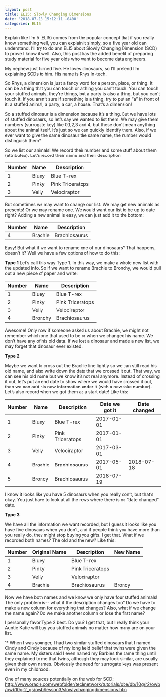 ```yaml
---
layout: post
title: ELI5: Slowly Changing Dimensions
date: '2018-07-18 15:12:11 -0400'
categories: ELI5
---
```


Explain like I’m 5 (ELI5) comes from the popular concept that if you really know something well, you can explain it simply, so a five year old can understand. I’ll try to do ann ELI5 about Slowly Changing Dimension (SCD) to prove I know it well. Also, this post has the added benefit of preparing study material for five year olds who want to become data engineers. 

My nephew just turned five. He loves dinosaurs, so I’ll pretend I’m explaining SCDs to him. His name is Rhys In-tech.

So Rhys, a dimension is just a fancy word for a person, place, or thing. It can be a thing that you can touch or a thing you can’t touch. You can touch your stuffed animals, they’re things, but a party is also a thing, but you can’t touch it. If you aren’t sure if something is a thing, try to put an “a” in front of it: a stuffed animal, a party, a car, a house. That’s a dimension!

So a stuffed dinosaur is a dimension because it’s a thing. But we have lots of stuffed dinosaurs, so let’s say we wanted to list them. We may give them numbers (surrogate key) like 0,1,2,3 and 4, but these don’t mean anything about the animal itself. It’s just so we can quickly identify them. Also, if we ever want to give the same dinosaur the same name, the number would distinguish them*.

So we list our animals! We record their number and some stuff about them (attributes). Let’s record their name and their description

| Number | Name | Description          |
| ----------- | -------- | ---------------------- |
| 1            | Bluey  | Blue T-rex           |
| 2            | Pinky  | Pink Triceratops  |
| 3            | Velly   | Velociraptor         |

But sometimes we may want to change our list. We may get new animals as presents! Or we may rename one. We would want our list to be up to date right? 
Adding a new animal is easy, we can just add it to the bottom:


| Number | Name    | Description         |
| ----------- | --------    | ---------------------- |
| 4            | Brachie | Brachiosaurus      |

Easy! But what if we want to rename one of our dinosaurs? That happens, doesn’t it? Well we have a few options of how to do this:

**Type 1**
Let’s call this way Type 1. In this way, we make a whole new list with the updated info. So if we want to rename Brachie to Bronchy, we would pull out a new piece of paper and write:

| Number | Name | Description          |
| ----------- | -------- | ---------------------- |
| 1            | Bluey  | Blue T-rex           |
| 2            | Pinky  | Pink Triceratops  |
| 3            | Velly   | Velociraptor         |
| 4            | Bronchy | Brachiosaurus      |

Awesome! Only now if someone asked us about Brachie, we might not remember which one that used to be or when we changed his name. We don’t have any of his old data. If we lost a dinosaur and made a new list, we may forget that dinosaur ever existed.

**Type 2**

Maybe we want to cross out the Brachie line lightly so we can still read his old name, and also write down the date that we crossed it out. That way, we can see his old name but we know it’s not real anymore.
Instead of crossing it out, let’s put an end date to show where we would have crossed it out, then we can add his new information under it (with a new fake number). Let’s also record when we got them as a start date! 
Like this:

| Number | Name | Description          | Date we got it | Date changed
| ----------- | -------- | ---------------------- | ------------------- | ------------------
| 1            | Bluey  | Blue T-rex           | 2017-01-01     |
| 2            | Pinky  | Pink Triceratops  | 2017-01-01     |
| 3            | Velly   | Velociraptor         | 2017-03-01     |
| 4            | Brachie | Brachiosaurus   | 2017-05-01     | 2018-07-18
| 5            | Broncy |  Brachiosaurus    | 2018-07-19      |

I know it looks like you have 5 dinosaurs when you really don’t, but that’s okay. You just have to look at all the rows where there is no “date changed” date.

**Type 3**

We have all the information we want recorded, but I guess it looks like you have five dinosaurs when you don’t, and if people think you have more than you really do, they might stop buying you gifts. I get that. 
What if we recorded both names? The old and the new? Like this:


| Number | Original Name | Description   | New Name 
| ----------- | -------- | ---------------------- | ------------------- 
| 1            | Bluey  | Blue T-rex           | 
| 2            | Pinky  | Pink Triceratops  |     |
| 3            | Velly   | Velociraptor         |      |
| 4            | Brachie | Brachiosaurus   | Broncy    | 

Now we have both names and we know we only have four stuffed animals! The only problem is-- what if the description changes too? Do we have to make a new column for everything that changes? Also, what if we change the name again? Do we make another column or lose the first name?

I personally favor Type 2 best. Do you? I get that, but I really think your Auntie Katie will buy you stuffed animals no matter how many are on your list.


'* When I was younger, I had two similar stuffed dinosaurs that I named Cindy and Cindy because of my long held belief that twins were given the same name. My sisters said I even named my Barbies the same thing until they explained to me that twins, although they may look similar, are usually given their own names. Obviously the need for surrogate keys was present even in my childhood.

One of many sources potentially on the web for SCD: http://www.oracle.com/webfolder/technetwork/tutorials/obe/db/10g/r2/owb/owb10gr2_gs/owb/lesson3/slowlychangingdimensions.htm

